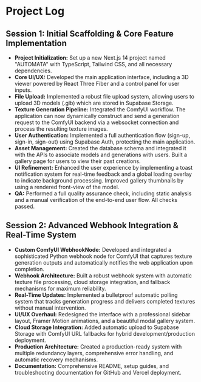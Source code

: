 # Project Log

## Session 1: Initial Scaffolding & Core Feature Implementation

- **Project Initialization:** Set up a new Next.js 14 project named "AUTOMATA" with TypeScript, Tailwind CSS, and all necessary dependencies.
- **Core UI/UX:** Developed the main application interface, including a 3D viewer powered by React Three Fiber and a control panel for user inputs.
- **File Upload:** Implemented a robust file upload system, allowing users to upload 3D models (.glb) which are stored in Supabase Storage.
- **Texture Generation Pipeline:** Integrated the ComfyUI workflow. The application can now dynamically construct and send a generation request to the ComfyUI backend via a websocket connection and process the resulting texture images.
- **User Authentication:** Implemented a full authentication flow (sign-up, sign-in, sign-out) using Supabase Auth, protecting the main application.
- **Asset Management:** Created the database schema and integrated it with the APIs to associate models and generations with users. Built a gallery page for users to view their past creations.
- **UI Refinement:** Enhanced the user experience by implementing a toast notification system for real-time feedback and a global loading overlay to indicate background processing. Improved gallery thumbnails by using a rendered front-view of the model.
- **QA:** Performed a full quality assurance check, including static analysis and a manual verification of the end-to-end user flow. All checks passed.

## Session 2: Advanced Webhook Integration & Real-Time System

- **Custom ComfyUI WebhookNode:** Developed and integrated a sophisticated Python webhook node for ComfyUI that captures texture generation outputs and automatically notifies the web application upon completion.
- **Webhook Architecture:** Built a robust webhook system with automatic texture file processing, cloud storage integration, and fallback mechanisms for maximum reliability.
- **Real-Time Updates:** Implemented a bulletproof automatic polling system that tracks generation progress and delivers completed textures without manual intervention.
- **UI/UX Overhaul:** Redesigned the interface with a professional sidebar layout, Framer Motion animations, and a beautiful modal gallery system.
- **Cloud Storage Integration:** Added automatic upload to Supabase Storage with ComfyUI URL fallbacks for hybrid development/production deployment.
- **Production Architecture:** Created a production-ready system with multiple redundancy layers, comprehensive error handling, and automatic recovery mechanisms.
- **Documentation:** Comprehensive README, setup guides, and troubleshooting documentation for GitHub and Vercel deployment. 